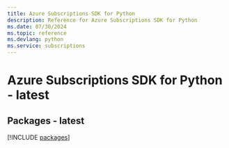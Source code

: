 ```yaml
---
title: Azure Subscriptions SDK for Python
description: Reference for Azure Subscriptions SDK for Python
ms.date: 07/30/2024
ms.topic: reference
ms.devlang: python
ms.service: subscriptions
---
```

# Azure Subscriptions SDK for Python - latest
## Packages - latest
[!INCLUDE [packages](subscriptions-index.md)]